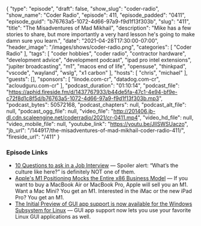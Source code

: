 {
  "type": "episode",
  "draft": false,
  "show_slug": "coder-radio",
  "show_name": "Coder Radio",
  "episode": 411,
  "episode_padded": "0411",
  "episode_guid": "b76763a5-1072-4d66-97a9-f9d1f13f303b",
  "slug": "411",
  "title": "The Misadventures of Mad Mikhail",
  "description": "Mike has a few stories to share, but more importantly a very hard lesson he's going to make damn sure you learn.",
  "date": "2021-04-28T17:30:00-07:00",
  "header_image": "/images/shows/coder-radio.png",
  "categories": [
    "Coder Radio"
  ],
  "tags": [
    "coder hobbies",
    "coder radio",
    "contractor hardware",
    "development advice",
    "development podcast",
    "ipad pro intel extensions",
    "jupiter broadcasting",
    "m1",
    "macos end of life",
    "opensuse",
    "thinkpad",
    "vscode",
    "wayland",
    "wslg",
    "x1 carbon"
  ],
  "hosts": [
    "chris",
    "michael"
  ],
  "guests": [],
  "sponsors": [
    "linode.com-cr",
    "datadog.com-cr",
    "acloudguru.com-cr"
  ],
  "podcast_duration": "01:10:14",
  "podcast_file": "https://aphid.fireside.fm/d/1437767933/b44de5fa-47c1-4e94-bf9e-c72f8d1c8f5d/b76763a5-1072-4d66-97a9-f9d1f13f303b.mp3",
  "podcast_bytes": 50572168,
  "podcast_chapters": null,
  "podcast_alt_file": null,
  "podcast_ogg_file": null,
  "video_file": "http://201406.jb-dl.cdn.scaleengine.net/coderradio/2021/cr-0411.mp4",
  "video_hd_file": null,
  "video_mobile_file": null,
  "youtube_link": "https://youtu.be/JIlSWSUaczo",
  "jb_url": "/144917/the-misadventures-of-mad-mikhail-coder-radio-411/",
  "fireside_url": "/411"
}


### Episode Links

  * [10 Questions to ask in a Job Interview](https://www.fastcompany.com/90622890/10-questions-to-ask-in-a-job-interview-that-will-really-expose-a-companys-culture "10 Questions to ask in a Job Interview") — Spoiler alert: “What’s the culture like here?” is definitely NOT one of them.
  * [Apple's M1 Positioning Mocks the Entire x86 Business Model](https://www.extremetech.com/computing/322120-apples-m1-positioning-mocks-every-x86-cpu-amd-and-intel-have-ever-launched "Apple's M1 Positioning Mocks the Entire x86 Business Model") — If you want to buy a MacBook Air or MacBook Pro, Apple will sell you an M1. Want a Mac Mini? You get an M1. Interested in the iMac or the new iPad Pro? You get an M1.
  * [The Initial Preview of GUI app support is now available for the Windows Subsystem for Linux](https://devblogs.microsoft.com/commandline/the-initial-preview-of-gui-app-support-is-now-available-for-the-windows-subsystem-for-linux-2/ "The Initial Preview of GUI app support is now available for the Windows Subsystem for Linux") — GUI app support now lets you use your favorite Linux GUI applications as well. 


